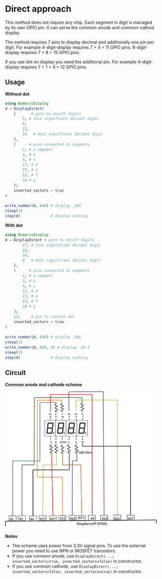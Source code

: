 # Direct approach

This method does not require any chip. Each segment in digit is managed by its own GPIO pin.
It can serve the common-anode and common-cathod display.

The method requires 7 pins to display decimal and additionally one pin per digit.
For example 4-digit-display requires 7 + 4 = 11 GPIO pins. 
8-digit-display requires 7 + 8 = 15 GPIO pins.

If you use dot on display you need the additional pin.
For example 4-digit-display requires 7 + 1 + 4 = 12 GPIO pins. 

## Usage

**Without dot**

```julia
using NumericDisplay
d = DisplayDirect(
    [       # pins to on/off digits
        5, # less significant decimal digit
        6,
        13,
        19   # most significant decimal digit
    ],
    (      # pins connected to segments
        2, # a segment
        3, # b
        4, # c
        17, # d
        27, # e
        22, # f
        10 # g
    );
    inverted_sectors = true
)

write_number(d, 666) # display _666
sleep(1)
stop(d)              # display nothing
```

**With dot**

```julia
using NumericDisplay
d = DisplayDirect # pins to on/off digits
        27, # less significant decimal digit
        22,
        10,
        9   # most significant decimal digit
    ],
    (      # pins connected to segments
        2, # a segment
        3, # b
        4, # c
        17, # d
        27, # e
        22, # f
        10 # g
    );
    11;     # pin to control dot
    inverted_sectors = true
)

write_number(d, 666) # display _666
sleep(1)
write_number(d, 666, 2) # display _66.6
sleep(1)
stop(d)              # display nothing
```

## Circuit

**Common anode and cathode scheme**

![direct-scheme-anode](./direct-scheme-anode.png)

**Notes**

- The scheme uses power from 3.3V signal pins. To use the external power you need to use NPN or MOSFET transistors.
- If you use common anode, use `DisplayDirect(...; inverted_sectors=true, inverted_sectors=false)` in constructor.
- If you use common cathode, use `DisplayDirect(...; inverted_sectors=false, inverted_sectors=true)` in constructor.

